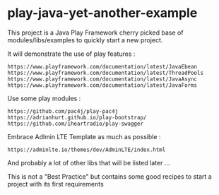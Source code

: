 # play-java-yet-another-example
This project is a Java Play Framework cherry picked base of modules/libs/examples to quickly start a new project.

It will demonstrate the use of play features :

    https://www.playframework.com/documentation/latest/JavaEbean
    https://www.playframework.com/documentation/latest/ThreadPools
    https://www.playframework.com/documentation/latest/JavaAsync
    https://www.playframework.com/documentation/latest/JavaForms
    
Use some play modules :

    https://github.com/pac4j/play-pac4j
    https://adrianhurt.github.io/play-bootstrap/
    https://github.com/iheartradio/play-swagger
    
Embrace Adlmin LTE Template as much as possible :
  
    https://adminlte.io/themes/dev/AdminLTE/index.html
    
And probably a lot of other libs that will be listed later ...

This is not a "Best Practice" but contains some good recipes to start a project with its first requirements
